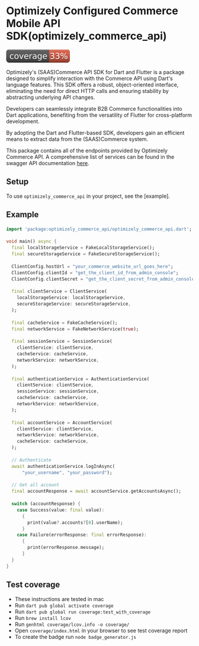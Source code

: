 # Optimizely Configured Commerce Mobile API SDK(optimizely_commerce_api)

![Coverage](./coverage_badge.svg?sanitize=true)

Optimizely's (SAAS)Commerce API SDK for Dart and Flutter is a package designed to simplify interaction with the Commerce API using Dart's language features. This SDK offers a robust, object-oriented interface, eliminating the need for direct HTTP calls and ensuring stability by abstracting underlying API changes.

Developers can seamlessly integrate B2B Commerce functionalities into Dart applications, benefiting from the versatility of Flutter for cross-platform development.

By adopting the Dart and Flutter-based SDK, developers gain an efficient means to extract data from the (SAAS)Commerce system.

This package contains all of the endpoints provided by Optimizely Commerce API. A comprehensive list of services can be found in the swagger API documentation [here](https://docs.developers.optimizely.com/configured-commerce/reference/getting-started-with-the-b2b-commerce-rest-apis).

## Setup

To use `optimizely_commerce_api` in your project, see the [example].

## Example

```dart
import 'package:optimizely_commerce_api/optimizely_commerce_api.dart';

void main() async {
  final localStorageService = FakeLocalStorageService();
  final secureStorageService = FakeSecureStorageService();

  ClientConfig.hostUrl = "your_commerce_website_url_goes_here";
  ClientConfig.clientId = "get_the_client_id_from_admin_console";
  ClientConfig.clientSecret = "get_the_client_secret_from_admin_console";

  final clientService = ClientService(
    localStorageService: localStorageService,
    secureStorageService: secureStorageService,
  );

  final cacheService = FakeCacheService();
  final networkService = FakeNetworkService(true);

  final sessionService = SessionService(
    clientService: clientService,
    cacheService: cacheService,
    networkService: networkService,
  );

  final authenticationService = AuthenticationService(
    clientService: clientService,
    sessionService: sessionService,
    cacheService: cacheService,
    networkService: networkService,
  );

  final accountService = AccountService(
    clientService: clientService,
    networkService: networkService,
    cacheService: cacheService,
  );

  // Authenticate
  await authenticationService.logInAsync(
      "your_username", "your_password");

  // Get all account
  final accountResponse = await accountService.getAccountsAsync();

  switch (accountResponse) {
    case Success(value: final value):
      {
        print(value?.accounts?[0].userName);
      }
    case Failure(errorResponse: final errorResponse):
      {
        print(errorResponse.message);
      }
  }
}
```

## Test coverage

- These instructions are tested in mac
- Run `dart pub global activate coverage`
- Run `dart pub global run coverage:test_with_coverage`
- Run `brew install lcov`
- Run `genhtml coverage/lcov.info -o coverage/`
- Open `coverage/index.html` in your browser to see test coverage report
- To create the badge run `node badge_generator.js`
